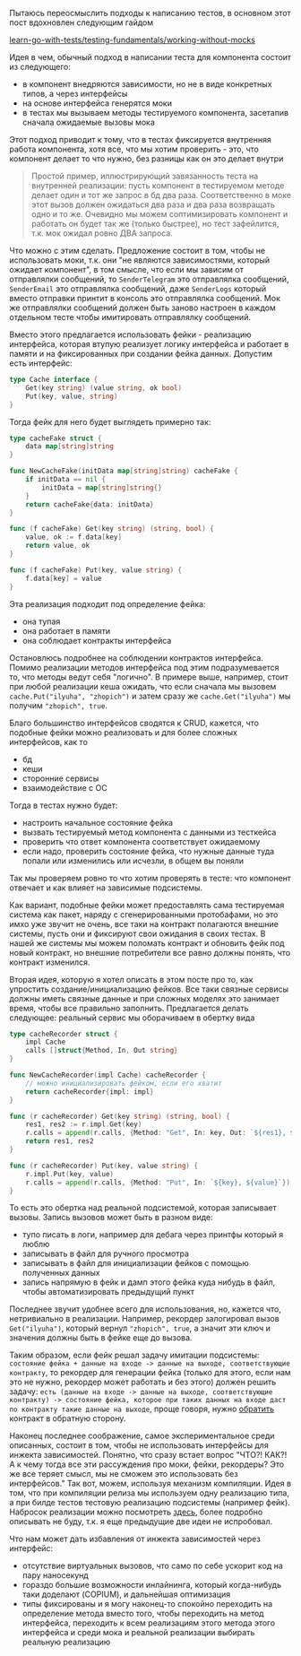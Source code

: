 Пытаюсь переосмыслить подходы к написанию тестов, в основном этот пост вдохновлен следующим гайдом

[learn-go-with-tests/testing-fundamentals/working-without-mocks](https://quii.gitbook.io/learn-go-with-tests/testing-fundamentals/working-without-mocks)

Идея в чем, обычный подход в написании теста для компонента состоит из следующего:
- в компонент внедряются зависимости, но не в виде конкретных типов, а через интерфейсы
- на основе интерфейса генерятся моки
- в тестах мы вызываем методы тестируемого компонента, засетапив сначала ожидаемые вызовы мока

Этот подход приводит к тому, что в тестах фиксируется внутренняя работа компонента, хотя все, что мы хотим проверить - это, что компонент делает то что нужно, без разницы как он это делает внутри

> Простой пример, иллюстрирующий завязанность теста на внутренней реализации: пусть компонент в тестируемом методе делает один и тот же запрос в бд два раза. Соответственно в моке этот вызов должен ожидаться два раза и два раза возвращать одно и то же. Очевидно мы можем соптимизировать компонент и работать он будет так же (только быстрее), но тест зафейлится, т.к. мок ожидал ровно ДВА запроса.

Что можно с этим сделать. Предложение состоит в том, чтобы не использовать моки, т.к. они "не являются зависимостями, который ожидает компонент", в том смысле, что если мы зависим от отправлялки сообщений, то `SenderTelegram` это отправлялка сообщений, `SenderEmail` это отправлялка сообщений, даже `SenderLogs` который вместо отправки принтит в консоль это отправлялка сообщений. Мок же отправлялки сообщений должен быть заново настроен в каждом отдельном тесте чтобы имитировать отправлялку сообщений.

Вместо этого предлагается использовать фейки - реализацию интерфейса, которая втупую реализует логику интерфейса и работает в памяти и на фиксированных при создании фейка данных. Допустим есть интерфейс:
```go
type Cache interface {
    Get(key string) (value string, ok bool)
    Put(key, value, string)
}
```

Тогда фейк для него будет выглядеть примерно так:
```go
type cacheFake struct {
    data map[string]string
}

func NewCacheFake(initData map[string]string) cacheFake {
    if initData == nil {
        initData = map[string]string{}
    }
    return cacheFake{data: initData}
}

func (f cacheFake) Get(key string) (string, bool) {
    value, ok := f.data[key]
    return value, ok
}

func (f cacheFake) Put(key, value string) {
    f.data[key] = value
}
```

Эта реализация подходит под определение фейка:
- она тупая
- она работает в памяти
- она соблюдает контракты интерфейса

Остановлюсь подробнее на соблюдении контрактов интерфейса. Помимо реализации методов интерфейса под этим подразумевается то, что методы ведут себя "логично". В примере выше, например, стоит при любой реализации кеша ожидать, что если сначала мы вызовем `cache.Put("ilyuha", "zhopich")` и затем сразу же `cache.Get("ilyuha")` мы получим `"zhopich", true`.

Благо большинство интерфейсов сводятся к CRUD, кажется, что подобные фейки можно реализовать и для более сложных интерфейсов, как то
- бд
- кеши
- сторонние сервисы
- взаимодействие с ОС

Тогда в тестах нужно будет:
- настроить начальное состояние фейка
- вызвать тестируемый метод компонента с данными из тесткейса
- проверить что ответ компонента соответствует ожидаемому
- если надо, проверить состояние фейка, что нужные данные туда попали или изменились или исчезли, в общем вы поняли

Так мы проверяем ровно то что хотим проверять в тесте: что компонент отвечает и как влияет на зависимые подсистемы.

Как вариант, подобные фейки может предоставлять сама тестируемая система как пакет, наряду с сгенерированными протобафами, но это имхо уже звучит не очень, все таки на контракт полагаются внешние системы, пусть они и фиксируют свои ожидания в своих тестах. В нашей же системы мы можем поломать контракт и обновить фейк под новый контракт, но внешние потребители все равно должны понять, что контракт изменился.

Вторая идея, которую я хотел описать в этом посте про то, как упростить создание/инициализацию фейков. Все таки связные сервисы должны иметь связные данные и при сложных моделях это занимает время, чтобы все правильно заполнить. Предлагается делать следующее: реальный сервис мы оборачиваем в обертку вида
```go
type cacheRecorder struct {
    impl Cache
    calls []struct{Method, In, Out string}
}

func NewCacheRecorder(impl Cache) cacheRecorder {
    // можно инициализировать фейком, если его хватит
    return cacheRecorder{impl: impl}
}

func (r cacheRecorder) Get(key string) (string, bool) {
    res1, res2 := r.impl.Get(key)
    r.calls = append(r.calls, {Method: "Get", In: key, Out: `${res1}, ${res2}`})
    return res1, res2
}

func (r cacheRecorder) Put(key, value string) {
    r.impl.Put(key, value)
    r.calls = append(r.calls, {Method: "Put", In: `${key}, ${value}`})
}
```

То есть это обертка над реальной подсистемой, которая записывает вызовы. Запись вызовов может быть в разном виде:
- тупо писать в логи, например для дебага через принтфы который я люблю
- записывать в файл для ручного просмотра
- записывать в файл для инициализации фейков с помощью полученных данных
- запись напрямую в фейк и дамп этого фейка куда нибудь в файл, чтобы автоматизировать предыдущий пункт

Последнее звучит удобнее всего для использования, но, кажется что, нетривиально в реализации. Например, рекордер залогировал вызов `Get("ilyuha")`, который вернул `"zhopich", true`, а значит эти ключ и значения должны быть в фейке еще до вызова.

Таким образом, если фейк решал задачу имитации подсистемы: `состояние фейка + данные на входе -> данные на выходе, соответствующие контракту`, то рекордер для генерации фейка (только для этого, если нам это не нужно, рекордер может работать и без этого) должен решить задачу: `есть (данные на входе -> данные на выходе, соответствующие контракту) -> состояние фейка, которое при таких данных на входе даст по контракту такие данные на выходе`, проще говоря, нужно [обратить](https://ru.wikipedia.org/wiki/%D0%9E%D0%B1%D1%80%D0%B0%D1%82%D0%BD%D0%B0%D1%8F_%D1%84%D1%83%D0%BD%D0%BA%D1%86%D0%B8%D1%8F) контракт в обратную сторону.

Наконец последнее соображение, самое экспериментальное среди описанных, состоит в том, чтобы не использовать интерфейсы для инжекта зависимостей. Понятно, что сразу встает вопрос "ЧТО?! КАК?! А к чему тогда все эти рассуждения про моки, фейки, рекордеры? Это же все теряет смысл, мы не сможем это использовать без интерфейсов." Так вот, можем, используя механизм компиляции. Идея в том, что при компиляции релиза мы используем одну реализацию типа, а при билде тестов тестовую реализацию подсистемы (например фейк). Набросок реализации можно посмотреть [здесь](https://studygolang.com/articles/15842), более подробно описывать не буду, т.к. я еще предыдущие две идеи не испробовал.

Что нам может дать избавления от инжекта зависимостей через интерфейс:
- отсутствие виртуальных вызовов, что само по себе ускорит код на пару наносекунд
- гораздо большие возможности инлайнинга, который когда-нибудь таки доделают (COPIUM), и дальнейшая оптимизация
- типы фиксированы и я могу наконец-то спокойно переходить на определение метода вместо того, чтобы переходить на метод интерфейса, переходить к всем реализациям этого метода этого интерфейса и среди мока и реальной реализации выбирать реальную реализацию
